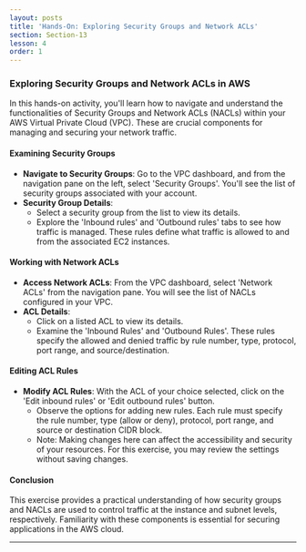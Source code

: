 ```yaml
---
layout: posts
title: 'Hands-On: Exploring Security Groups and Network ACLs'
section: Section-13
lesson: 4
order: 1
---
```


### Exploring Security Groups and Network ACLs in AWS

In this hands-on activity, you'll learn how to navigate and understand the functionalities of Security Groups and Network ACLs (NACLs) within your AWS Virtual Private Cloud (VPC). These are crucial components for managing and securing your network traffic.

<!-- pagebreak -->

#### Examining Security Groups

- **Navigate to Security Groups**: Go to the VPC dashboard, and from the navigation pane on the left, select 'Security Groups'. You'll see the list of security groups associated with your account.
- **Security Group Details**:
  - Select a security group from the list to view its details.
  - Explore the 'Inbound rules' and 'Outbound rules' tabs to see how traffic is managed. These rules define what traffic is allowed to and from the associated EC2 instances.

<!-- pagebreak -->

#### Working with Network ACLs

- **Access Network ACLs**: From the VPC dashboard, select 'Network ACLs' from the navigation pane. You will see the list of NACLs configured in your VPC.
- **ACL Details**:
  - Click on a listed ACL to view its details.
  - Examine the 'Inbound Rules' and 'Outbound Rules'. These rules specify the allowed and denied traffic by rule number, type, protocol, port range, and source/destination.

<!-- pagebreak -->

#### Editing ACL Rules

- **Modify ACL Rules**: With the ACL of your choice selected, click on the 'Edit inbound rules' or 'Edit outbound rules' button.
  - Observe the options for adding new rules. Each rule must specify the rule number, type (allow or deny), protocol, port range, and source or destination CIDR block.
  - Note: Making changes here can affect the accessibility and security of your resources. For this exercise, you may review the settings without saving changes.

<!-- pagebreak -->

#### Conclusion

This exercise provides a practical understanding of how security groups and NACLs are used to control traffic at the instance and subnet levels, respectively. Familiarity with these components is essential for securing applications in the AWS cloud.

---
